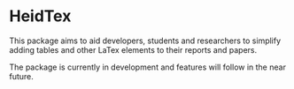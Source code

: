 # HeidTex

This package aims to aid developers, students and researchers to simplify adding tables and other LaTex elements to their reports and papers.

The package is currently in development and features will follow in the near future.